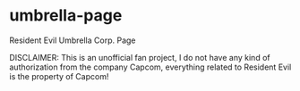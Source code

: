 # umbrella-page
Resident Evil Umbrella Corp. Page

DISCLAIMER: This is an unofficial fan project, I do not have any kind of authorization from the company Capcom, everything related to Resident Evil is the property of Capcom!
